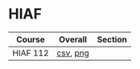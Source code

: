# HIAF

| Course | Overall | Section |
| ------ | ------- | ------- |
| HIAF 112 | [csv](https://github.com/UCSD-Historical-Enrollment-Data/2025Spring/blob/main/overall/HIAF%20112.csv), [png](https://raw.githubusercontent.com/UCSD-Historical-Enrollment-Data/2025Spring/main/plot_overall/HIAF%20112.png) |  |
